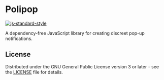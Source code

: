 # Polipop

[![js-standard-style](https://img.shields.io/badge/code%20style-standard-brightgreen.svg)](http://standardjs.com)

A dependency-free JavaScript library for creating discreet pop-up notifications.

## License

Distributed under the GNU General Public License version 3 or later - see the [LICENSE](LICENSE) file for details.
